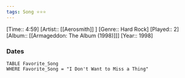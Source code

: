 ```yaml
---
tags: Song ⭐⭐⭐ 
---
```

[Time:: 4:59]
[Artist:: [[Aerosmith]] ]
[Genre:: Hard Rock]
[Played:: 2]
[Album:: [[Armageddon: The Album (1998)]]]
[Year:: 1998]
### Dates
````dataview
TABLE Favorite_Song
WHERE Favorite_Song = "I Don't Want to Miss a Thing"
````